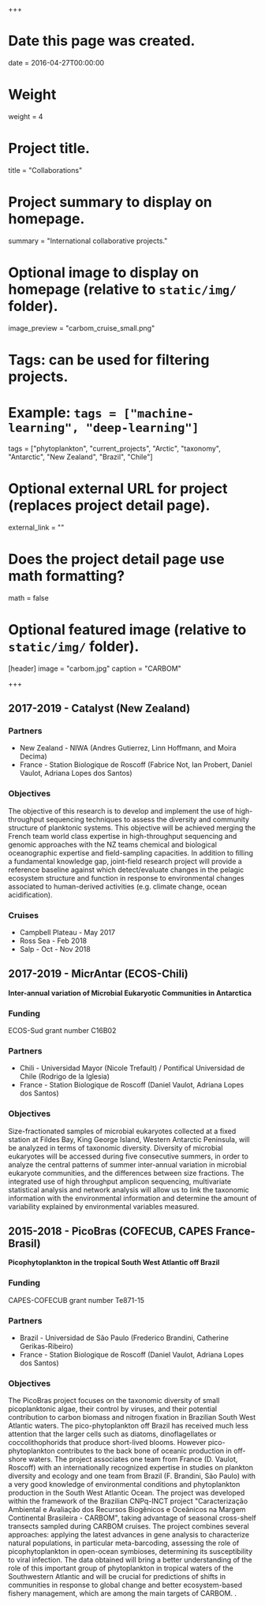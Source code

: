 +++
# Date this page was created.
date = 2016-04-27T00:00:00

# Weight
weight = 4

# Project title.
title = "Collaborations"

# Project summary to display on homepage.
summary = "International collaborative projects."

# Optional image to display on homepage (relative to `static/img/` folder).
image_preview = "carbom_cruise_small.png"

# Tags: can be used for filtering projects.
# Example: `tags = ["machine-learning", "deep-learning"]`
tags = ["phytoplankton", "current_projects", "Arctic", "taxonomy", "Antarctic", "New Zealand", "Brazil", "Chile"]

# Optional external URL for project (replaces project detail page).
external_link = ""

# Does the project detail page use math formatting?
math = false

# Optional featured image (relative to `static/img/` folder).
[header]
image = "carbom.jpg"
caption = "CARBOM"

+++

## 2017-2019 - Catalyst (New Zealand)

### Partners
* New Zealand -  NIWA (Andres Gutierrez, Linn Hoffmann, and Moira Decima)
* France - Station Biologique de Roscoff (Fabrice Not, Ian Probert, Daniel Vaulot, Adriana Lopes dos Santos)

### Objectives
The objective of this research is to develop and implement the use of high-throughput sequencing techniques to assess the diversity and community structure of planktonic systems. This objective will be achieved merging the French team world class expertise in high-throughput sequencing and genomic approaches with the NZ teams chemical and biological oceanographic expertise and field-sampling capacities.
In addition to filling a fundamental knowledge gap, joint-field research project will provide a reference baseline against which detect/evaluate changes in the pelagic ecosystem structure and function in response to environmental changes associated to human-derived activities (e.g. climate change, ocean acidification).

### Cruises
* Campbell Plateau - May 2017
* Ross Sea - Feb 2018
* Salp - Oct - Nov 2018

## 2017-2019 - MicrAntar (ECOS-Chili)
**Inter-annual variation of Microbial Eukaryotic Communities in Antarctica**

### Funding
ECOS-Sud grant number C16B02

### Partners
* Chili -  Universidad Mayor (Nicole Trefault) / Pontifical Universidad de Chile (Rodrigo de la Iglesia)
* France - Station Biologique de Roscoff (Daniel Vaulot, Adriana Lopes dos Santos)

### Objectives
Size-fractionated samples of microbial eukaryotes collected at a fixed station at Fildes Bay, King George Island, Western Antarctic Peninsula, will be analyzed in terms of taxonomic diversity. Diversity of microbial eukaryotes will be accessed during five consecutive summers, in order to analyze the central patterns of summer inter-annual variation in microbial eukaryote communities, and the differences between size fractions. The integrated use of high throughput amplicon sequencing, multivariate statistical analysis and network analysis will allow us to link the taxonomic information with the environmental information and determine the amount of variability explained by environmental variables measured.

## 2015-2018 - PicoBras (COFECUB, CAPES France- Brasil)
**Picophytoplankton in the tropical South West Atlantic off Brazil**

### Funding
CAPES-COFECUB grant number Te871-15

### Partners
* Brazil -  Universidad de São Paulo (Frederico Brandini, Catherine Gerikas-Ribeiro)
* France - Station Biologique de Roscoff (Daniel Vaulot, Adriana Lopes dos Santos)

### Objectives
The PicoBras project focuses on the taxonomic diversity of small picoplanktonic algae, their control by viruses, and their potential contribution to carbon biomass and nitrogen fixation in Brazilian South West Atlantic waters. The pico-phytoplankton off Brazil has received much less attention that the larger cells such as diatoms, dinoflagellates or coccolithophorids that produce short-lived blooms.  However pico-phytoplankton contributes to the back bone of oceanic production in off-shore waters. The project associates one team from France (D. Vaulot, Roscoff) with an internationally recognized expertise in studies on plankton diversity and ecology and one team from Brazil (F. Brandini, São Paulo) with a very good knowledge of environmental conditions and phytoplankton production in the South West Atlantic Ocean.    The project was developed within the framework of the Brazilian CNPq-INCT project "Caracterização Ambiental e Avaliação dos Recursos Biogênicos e Oceânicos na Margem Continental Brasileira - CARBOM", taking advantage of seasonal cross-shelf transects sampled during CARBOM cruises.  The project  combines several approaches: applying the latest advances in gene analysis to characterize natural populations, in particular meta-barcoding, assessing the role of picophytoplankton in open-ocean symbioses, determining its susceptibility to viral infection. The data obtained will bring a better understanding of the role of this important group of phytoplankton in tropical waters of the Southwestern Atlantic and will be crucial for predictions of shifts in communities in response to global change and better ecosystem-based fishery management, which are among the main targets of CARBOM.
.
